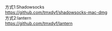 方式1:Shadowsocks  
https://github.com/tmxdyf/shadowsocks-mac-dmg  
方式2:lantern    
https://github.com/tmxdyf/lantern
